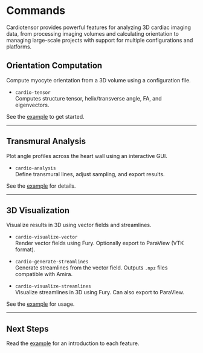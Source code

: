# Commands

Cardiotensor provides powerful features for analyzing 3D cardiac imaging data, from processing imaging volumes and calculating orientation to managing large-scale projects with support for multiple configurations and platforms.

## Orientation Computation

Compute myocyte orientation from a 3D volume using a configuration file.

- `cardio-tensor`  
  Computes structure tensor, helix/transverse angle, FA, and eigenvectors.

See the [example](../getting-started/examples.md) to get started.

---

## Transmural Analysis

Plot angle profiles across the heart wall using an interactive GUI.

- `cardio-analysis`  
  Define transmural lines, adjust sampling, and export results.

See the [example](../getting-started/examples.md#visualizing-transmural-profiles) for details.

---

## 3D Visualization

Visualize results in 3D using vector fields and streamlines.

- `cardio-visualize-vector`  
  Render vector fields using Fury. Optionally export to ParaView (VTK format).

- `cardio-generate-streamlines`  
  Generate streamlines from the vector field. Outputs `.npz` files compatible with Amira.

- `cardio-visualize-streamlines`  
  Visualize streamlines in 3D using Fury. Can also export to ParaView.

See the [example](../getting-started/examples.md#generating-and-visualizing-streamlines) for usage.

---

## Next Steps

Read the [example](../getting-started/examples.md) for an introduction to each feature.
